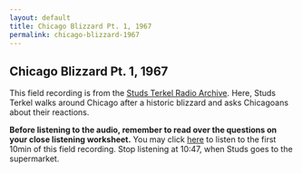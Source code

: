 ```yaml
---
layout: default
title: Chicago Blizzard Pt. 1, 1967
permalink: chicago-blizzard-1967
---
```

<!-- Add an essay or interpretive material below this line,
using HTML or markdown.  Do not modify this file above this line -->
## Chicago Blizzard Pt. 1, 1967 
This field recording is from the [Studs Terkel Radio Archive](https://studsterkel.wfmt.com/). Here, Studs Terkel walks around Chicago after a historic blizzard and asks Chicagoans about their reactions.

<strong>Before listening to the audio, remember to read over the questions on your close listening worksheet.</strong> You may click [here](https://studsterkel.wfmt.com/programs/chicago-blizzard-field-recordings-january-1967-snow-part-2) to listen to the first 10min of this field recording. Stop listening at 10:47, when Studs goes to the supermarket.
